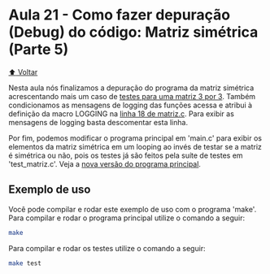 # Aula 21 - Como fazer depuração (Debug) do código: Matriz simétrica (Parte 5)

[:arrow_up: Voltar](https://github.com/Geofisicando/C-orientado-a-testes#%C3%ADndice)

Nesta aula nós finalizamos a depuração do programa da matriz simétrica acrescentando mais um caso de [testes para uma matriz 3 por 3](https://github.com/Geofisicando/C-orientado-a-testes/blob/f6d479d2a1dcc7e678802b17914b065bcb25f998/exemplos/matrizSimetrica/final/test_matriz.c#L51). Também
condicionamos as mensagens de logging das funções acessa e atribui à definição da macro LOGGING na [linha 18 de matriz.c](https://github.com/Geofisicando/C-orientado-a-testes/blob/5d8adb8042c14bcadffbbcd6e6097bc399542967/exemplos/matrizSimetrica/final/matriz.c#L18). Para exibir as mensagens de logging
basta descomentar esta linha.

Por fim, podemos modificar o programa principal em 'main.c' para exibir os elementos da matriz simétrica em um looping ao invés de testar
se a matriz é simétrica ou não, pois os testes já são feitos pela suíte de testes em 'test_matriz.c'. Veja a [nova versão do programa principal](https://github.com/Geofisicando/C-orientado-a-testes/blob/main/exemplos/matrizSimetrica/final/main.c).

## Exemplo de uso

Você pode compilar e rodar este exemplo de uso com o programa 'make'. Para compilar e rodar o programa principal utilize o comando
a seguir:

```sh
make
```

Para compilar e rodar os testes utilize o comando a seguir:

```sh
make test
```
